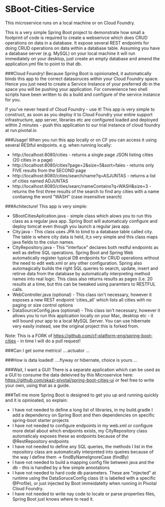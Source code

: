 # SBoot-Cities-Service
This microservice runs on a local machine or on Cloud Foundry.

This is a very simple Spring Boot project to demonstrate how small a footprint of code is required to create a webserivce which does CRUD operations on data in a database. It expose several REST endpoints for doing CRUD operations on data within a database table.  Assuming you have a database server (e.g. MySQL) on your local machine it will run immediately on your desktop, just create an empty database and amend the application.yml file to point to that db.

###Cloud Foundry!
Because Spring Boot is opinionated, it automatically binds this app to the correct datasoruces within your Cloud Foundry space. Hence you just need to create a Service Instance of your preferred db in the space you will be pushing your application. For convenience two shell scripts have been written to do a build and configure of the service instance for you.

If you've never heard of Cloud Foundry - use it! This app is very simple to construct, as soon as you deploy it to Cloud Foundry your entire support infrastructure, app server, libraries etc are configured loaded and deployed within 2 minutes - push this application to our trial instance of cloud foundry at run.pivotal.io

###Usage!
When you run this app locally or on CF you can access it using several REStful endpoints. e.g. when running locally:
* http://localhost:8080/cities - returns a single page JSON listing cities (20 cities in a page)
* http://localhost:8080/cities?page=2&size=5&sort=fales - returns only FIVE results from the SECOND page
* http://localhost:8080/cities/search/name?q=ASJUNTAS - returns a list of cities named ADJUNTAS
* http://localhost:8080/cities/searc/nameContains?q=WASH&size=3 - returns the first three results of the search to find any cities with a name contianng the word "WASH" (case insensitive search)

###Achitecture!
This app is very simple:
* SBootCitiesAplication.java - simple class which alows you to run this class as a regular java app. Spring Boot will automaticaly configure and deploy tomcat even though you launch a regular java app.
* City.java - This class uses JPA to bind to a database table called city. The table is where city data is held, it;s very simple and this class maps java fields to the colun names.
* CityRepository.java - This "interface" declares both restful endpoints as well as define SQL operations. Spring Boot and Spring Web automatically register typical DB endpoints for CRUD operations without the need to edit web.xml or any other configuration. Spring also automagically builds the right SQL queries to search, update, insert and retirve data from the database by automatically interpreting method names into real logic. This class also returns results as pages (i.e. 20 results at a time, but this can be tweaked using paramters to RESTFUL calls.
* WebController.java (optional) - This class isn't necessary, however it exposes a new REST endpoint 'cities_all' which lists all cities with no paging or size control options
* DataSourceConfig.java (optional) - This class isn't necessary, however it allows you to run this application locally on your Mac, desktop etc - it will bound your app to a local MySQL Server. You can use hibernate very easily instead, see the original project this is forked from.

Note: This is a FORK of https://github.com/cf-platform-eng/spring-boot-cities - in time I will do a pull request!

###Can I get some metrics!
....actuator ...

###How is data loaded!
....flyway or hibernate, choice is yours ...

###Wait, I want a GUI!
There is a separate application which can be used as a GUI to consume the data deleivred by this Microservice here: https://github.com/skazi-pivotal/spring-boot-cities-ui or feel free to write your own, using that as a guide.

###Tell me more
Spring Boot is designed to get you up and running quickly and it is opinioated, so explain:

* I have not needed to define a long list of libraries, in my build.gradle I add a dependency on Spring Boot and then dependencies on specific spring-boot starter projects
* I have not needed to configure endpoints in my web.xml or configure more detail about which endpoints exists, my CityRepository class automaticaly exposes these as endpoints because of the @RestRepository endpoints
* I have not needed to define any SQL queries, the methods I list in the repository class are automatically interpreted into queires because of the way I define them -> findByNameIgnoreCase (findBy<field in my entityy><type of find>)
* I have not needed to build a mapping config file between java and the db - this is handled by a few simple annotations
* I have not needed to hard code db parameters. These are "injected" at runtime using the DataSoruceConfig class (it is labelled with a specific @Profile), or just injected by Boot immeidatelty when running in Pivotal Cloud Foundry.
* I have not needed to write nay code to locate or parse properties files, Spring Boot just knows where to read it.
